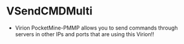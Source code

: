 # VSendCMDMulti
- Virion PocketMine-PMMP allows you to send commands through servers in other IPs and ports that are using this Virion!!
